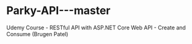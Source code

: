 # Parky-API---master
Udemy Course - RESTful API with ASP.NET Core Web API - Create and Consume (Brugen Patel)

